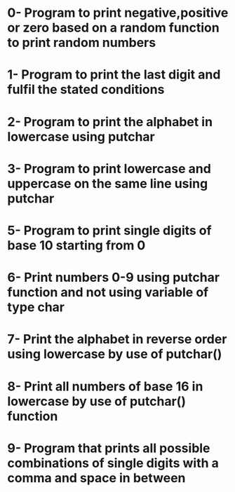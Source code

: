 # 0- Program to print negative,positive or zero based on a random function to print random numbers
# 1- Program to print the last digit and fulfil the stated conditions
# 2- Program to print the alphabet in lowercase using putchar
# 3- Program to print lowercase and uppercase on the same line using putchar
# 5- Program to print single digits of base 10 starting from 0
# 6- Print numbers 0-9 using putchar function and not using variable of type char
# 7- Print the alphabet in reverse order using lowercase by use of putchar()
# 8- Print all numbers of base 16 in lowercase by use of putchar() function
# 9- Program that prints all possible combinations of single digits with a comma and space in between
